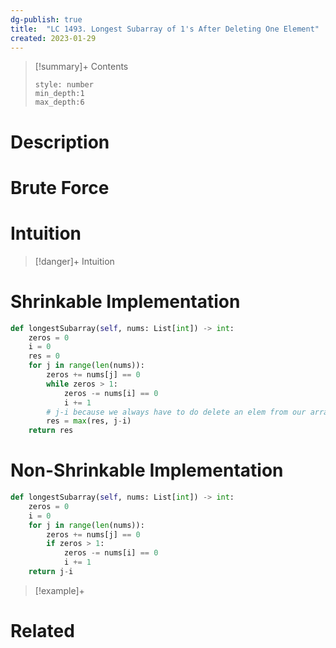```yaml
---
dg-publish: true
title:  "LC 1493. Longest Subarray of 1's After Deleting One Element"
created: 2023-01-29
---
```


>[!summary]+ Contents
>```toc
>style: number
>min_depth:1
>max_depth:6
>```

# Description

# Brute Force
# Intuition

>[!danger]+ Intuition

# Shrinkable Implementation
```python
def longestSubarray(self, nums: List[int]) -> int:
	zeros = 0
	i = 0
	res = 0
	for j in range(len(nums)):
		zeros += nums[j] == 0
		while zeros > 1:
			zeros -= nums[i] == 0
			i += 1
		# j-i because we always have to do delete an elem from our array
		res = max(res, j-i)
	return res
```
# Non-Shrinkable Implementation
```python
def longestSubarray(self, nums: List[int]) -> int:
	zeros = 0
	i = 0
	for j in range(len(nums)):
		zeros += nums[j] == 0
		if zeros > 1:
			zeros -= nums[i] == 0
			i += 1
	return j-i
```

>[!example]+ 


# Related
